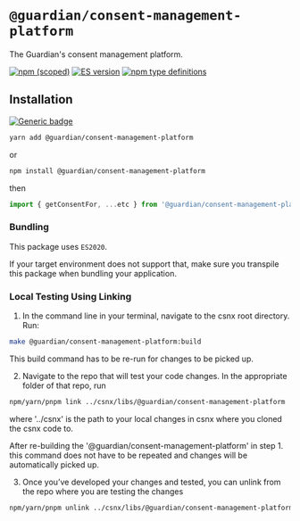 # `@guardian/consent-management-platform`

The Guardian's consent management platform.

[![npm (scoped)](https://img.shields.io/npm/v/@guardian/consent-management-platform)](https://www.npmjs.com/package/@guardian/consent-management-platform)
[![ES version](https://badgen.net/badge/ES/2020/cyan)](https://tc39.es/ecma262/2020/)
[![npm type definitions](https://img.shields.io/npm/types/@guardian/consent-management-platform)](https://www.typescriptlang.org/)

>

## Installation

[![Generic badge](https://img.shields.io/badge/google-chat-259082.svg)](https://chat.google.com/room/AAAAFdv9gK8)

```bash
yarn add @guardian/consent-management-platform
```

or

```bash
npm install @guardian/consent-management-platform
```

then

```js
import { getConsentFor, ...etc } from '@guardian/consent-management-platform';
```

### Bundling

This package uses `ES2020`.

If your target environment does not support that, make sure you transpile this package when bundling your application.

### Local Testing Using Linking

1. In the command line in your terminal, navigate to the csnx root directory. Run:

```sh
make @guardian/consent-management-platform:build
```

This build command has to be re-run for changes to be picked up.

2. Navigate to the repo that will test your code changes. In the appropriate folder of that repo, run

```sh
npm/yarn/pnpm link ../csnx/libs/@guardian/consent-management-platform
```

where '../csnx' is the path to your local changes in csnx where you cloned the csnx code to.

After re-building the '@guardian/consent-management-platform' in step 1. this command does not have to be repeated and changes will be automatically picked up.

3. Once you’ve developed your changes and tested, you can unlink from the repo where you are testing the changes

```sh
npm/yarn/pnpm unlink ../csnx/libs/@guardian/consent-management-platform
```
